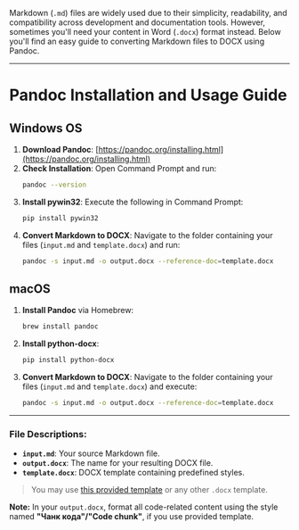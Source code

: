 Markdown (`.md`) files are widely used due to their simplicity, readability, and compatibility across development and documentation tools. However, sometimes you'll need your content in Word (`.docx`) format instead. Below you'll find an easy guide to converting Markdown files to DOCX using Pandoc.
***

# Pandoc Installation and Usage Guide
## Windows OS

1. **Download Pandoc**: [https://pandoc.org/installing.html](https://pandoc.org/installing.html)
2. **Check Installation**: Open Command Prompt and run:
   ```bash
   pandoc --version
   ```
3. **Install pywin32**: Execute the following in Command Prompt:
   ```bash
   pip install pywin32
   ```
4. **Convert Markdown to DOCX**: Navigate to the folder containing your files (`input.md` and `template.docx`) and run:
   ```bash
   pandoc -s input.md -o output.docx --reference-doc=template.docx
   ```

## macOS

1. **Install Pandoc** via Homebrew:
   ```bash
   brew install pandoc
   ```
2. **Install python-docx**:
   ```bash
   pip install python-docx
   ```
3. **Convert Markdown to DOCX**: Navigate to the folder containing your files (`input.md` and `template.docx`) and execute:
   ```bash
   pandoc -s input.md -o output.docx --reference-doc=template.docx
   ```

---

### File Descriptions:
- **`input.md`**: Your source Markdown file.
- **`output.docx`**: The name for your resulting DOCX file.
- **`template.docx`**: DOCX template containing predefined styles.

> You may use [this provided template](#) or any other `.docx` template.

**Note:** In your `output.docx`, format all code-related content using the style named **"Чанк кода"/"Code chunk"**, if you use provided template. 

